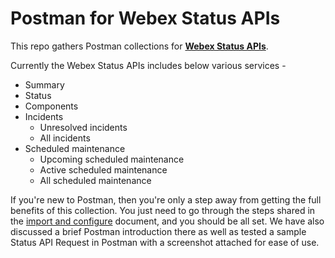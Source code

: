 # Postman for Webex Status APIs #

This repo gathers Postman collections for **[Webex Status APIs](https://developer.webex.com/docs/webex-status-api)**.

Currently the Webex Status APIs includes below various services - 
- Summary
- Status
- Components
- Incidents
    - Unresolved incidents
    - All incidents
- Scheduled maintenance
    - Upcoming scheduled maintenance
    - Active scheduled maintenance
    - All scheduled maintenance

If you're new to Postman, then you're only a step away from getting the full benefits of this collection.
You just need to go through the steps shared in the [import and configure](docs/ImportAndConfigure.md) document, and you should be all set.
We have also discussed a brief Postman introduction there as well as tested a sample Status API Request in Postman with a screenshot attached for ease of use.